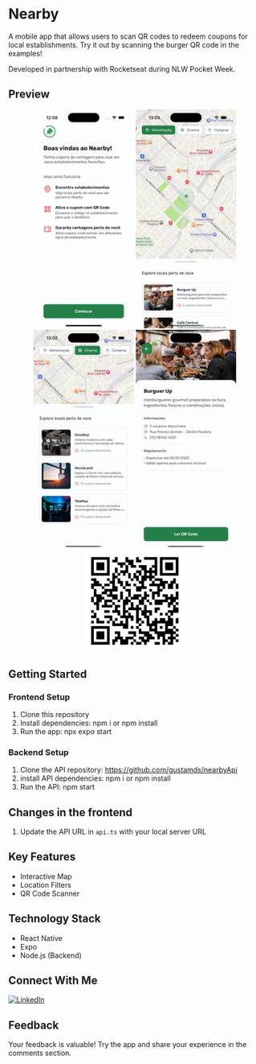 # Nearby

A mobile app that allows users to scan QR codes to redeem coupons for local establishments. Try it out by scanning the burger QR code in the examples!

Developed in partnership with Rocketseat during NLW Pocket Week.

## Preview

<div align="center">
  <img src="assets/screenshots/screen1.png" width="200" />
  <img src="assets/screenshots/screen2.png" width="200" />
  <img src="assets/screenshots/screen2_filter.png" width="200" />
  <img src="assets/screenshots/screen3.png" width="200" />
  <img src="assets/screenshots/qrcodeexample.png" width="200" />
</div>

## Getting Started

### Frontend Setup
1. Clone this repository
2. Install dependencies: npm i or npm install
3. Run the app: npx expo start

### Backend Setup
1. Clone the API repository: https://github.com/gustamds/nearbyApi
2. install API dependencies: npm i or npm install
3. Run the API: npm start

## Changes in the frontend
1. Update the API URL in `api.ts` with your local server URL

## Key Features
- Interactive Map
- Location Filters
- QR Code Scanner

## Technology Stack
- React Native
- Expo
- Node.js (Backend)

## Connect With Me
[![LinkedIn](https://img.shields.io/badge/LinkedIn-Connect-blue)](https://www.linkedin.com/in/gustavo-mariano-da-silva-2016481b3/)

## Feedback
Your feedback is valuable! Try the app and share your experience in the comments section.
